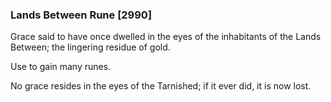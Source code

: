 ### Lands Between Rune [2990]

Grace said to have once dwelled in the eyes of the inhabitants of the Lands Between; the lingering residue of gold.

Use to gain many runes.

No grace resides in the eyes of the Tarnished; if it ever did, it is now lost.